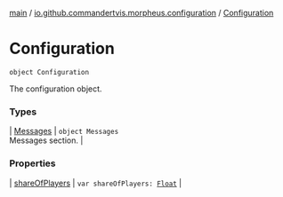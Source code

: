 [main](../../index.md) / [io.github.commandertvis.morpheus.configuration](../index.md) / [Configuration](./index.md)

# Configuration

`object Configuration`

The configuration object.

### Types

| [Messages](-messages/index.md) | `object Messages`<br>Messages section. |

### Properties

| [shareOfPlayers](share-of-players.md) | `var shareOfPlayers: `[`Float`](https://kotlinlang.org/api/latest/jvm/stdlib/kotlin/-float/index.html) |


